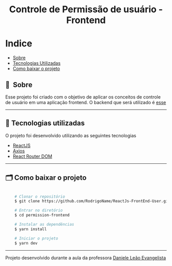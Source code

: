 <h1 align="center">
   Controle de Permissão de usuário - Frontend
</h1>

# Indice

- [Sobre](#-sobre)
- [Tecnologias Utilizadas](#-tecnologias-utilizadas)
- [Como baixar o projeto](#-como-baixar-o-projeto)

## 🔖&nbsp; Sobre

Esse projeto foi criado com o objetivo de aplicar os conceitos de controle de usuário em uma aplicação frontend.
O backend que será utilizado é <a href="https://github.com/RodrigoName/NodeJs-BackEnd-User">esse</a>

---

## 🚀 Tecnologias utilizadas

O projeto foi desenvolvido utilizando as seguintes tecnologias

- [ReactJS](https://pt-br.reactjs.org/)
- [Axios](https://github.com/axios/axios)
- [React Router DOM](https://reactrouter.com/web/guides/quick-start)

---

## 🗂 Como baixar o projeto

```bash

    # Clonar o repositório
    $ git clone https://github.com/RodrigoName/ReactJs-FrontEnd-User.git

    # Entrar no diretório
    $ cd permission-frontend

    # Instalar as dependências
    $ yarn install

    # Iniciar o projeto
    $ yarn dev
```

---

Projeto desenvolvido durante a aula da professora <a href="https://www.youtube.com/danieleleaoevangelista">Daniele Leão Evangelista</a>
